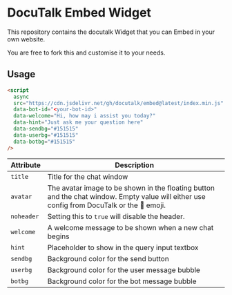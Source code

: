 # DocuTalk Embed Widget

This repository contains the docutalk Widget that you can Embed in your own website.

You are free to fork this and customise it to your needs.

## Usage

```html
<script
  async
  src="https://cdn.jsdelivr.net/gh/docutalk/embed@latest/index.min.js"
  data-bot-id="<your-bot-id>"
  data-welcome="Hi, how may i assist you today?"
  data-hint="Just ask me your question here"
  data-sendbg="#151515"
  data-userbg="#151515"
  data-botbg="#151515"
/>
```

| Attribute  | Description                                                                                                                                |
| ---------- | ------------------------------------------------------------------------------------------------------------------------------------------ |
| `title`    | Title for the chat window                                                                                                                  |
| `avatar`   | The avatar image to be shown in the floating button and the chat window. Empty value will either use config from DocuTalk or the 🤖 emoji. |
| `noheader` | Setting this to `true` will disable the header.                                                                                            |
| `welcome`  | A welcome message to be shown when a new chat begins                                                                                       |
| `hint`     | Placeholder to show in the query input textbox                                                                                             |
| `sendbg`   | Background color for the send button                                                                                                       |
| `userbg`   | Background color for the user message bubble                                                                                               |
| `botbg`    | Background color for the bot message bubble                                                                                                |
